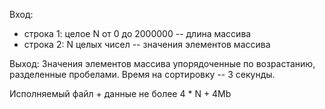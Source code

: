 Вход:
- строка 1:
	целое N от 0 до 2000000 -- длина массива
- строка 2:
	N целых чисел -- значения элементов массива

Выход:
	Значения элементов массива упорядоченные по возрастанию, разделенные пробелами.
	Время на сортировку -- 3 секунды.

Исполняемый файл + данные не более 4 * N + 4Mb

